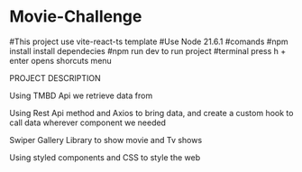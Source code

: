 # Movie-Challenge

#This project use vite-react-ts template
#Use Node 21.6.1
#comands
#npm install install dependecies
#npm run dev to run project
#terminal press h + enter opens shorcuts menu

PROJECT DESCRIPTION

Using TMBD Api we retrieve data from

Using Rest Api method and Axios to bring data, and create a custom hook to call data wherever component we needed

Swiper Gallery Library to show movie and Tv shows

Using styled components and CSS to style the web
